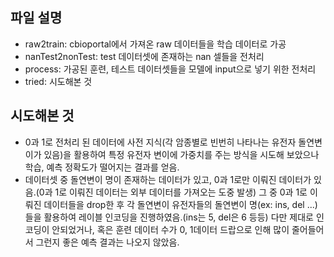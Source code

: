 ## 파일 설명
+ raw2train: cbioportal에서 가져온 raw 데이터들을 학습 데이터로 가공
+ nanTest2nonTest: test 데이터셋에 존재하는 nan 셀들을 전처리
+ process: 가공된 훈련, 테스트 데이터셋들을 모델에 input으로 넣기 위한 전처리
+ tried: 시도해본 것
## 시도해본 것
+ 0과 1로 전처리 된 데이터에 사전 지식(각 암종별로 빈번히 나타나는 유전자 돌연변이가 있음)을 활용하여 특정 유전자 변이에 가중치를 주는 방식을 시도해 보았으나 학습, 예측 정확도가 떨어지는 결과를 얻음.
+ 데이터셋 중 돌연변이 명이 존재하는 데이터가 있고, 0과 1로만 이뤄진 데이터가 있음.(0과 1로 이뤄진 데이터는 외부 데이터를 가져오는 도중 발생) 그 중 0과 1로 이뤄진 데이터들을 drop한 후 각 돌연변이 유전자들의 돌연변이 명(ex: ins, del ...)들을 활용하여 레이블 인코딩을 진행하였음.(ins는 5, del은 6 등등) 다만 제대로 인코딩이 안되었거나, 혹은 훈련 데이터 수가 0, 1데이터 드랍으로 인해 많이 줄어들어서 그런지 좋은 예측 결과는 나오지 않았음.
